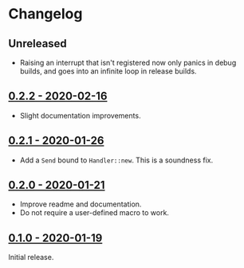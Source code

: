 # Changelog

## Unreleased

* Raising an interrupt that isn't registered now only panics in debug builds,
  and goes into an infinite loop in release builds.

## [0.2.2 - 2020-02-16](https://github.com/jonas-schievink/irq/releases/tag/v0.2.2)

* Slight documentation improvements.

## [0.2.1 - 2020-01-26](https://github.com/jonas-schievink/irq/releases/tag/v0.2.1)

* Add a `Send` bound to `Handler::new`. This is a soundness fix.

## [0.2.0 - 2020-01-21](https://github.com/jonas-schievink/irq/releases/tag/v0.2.0)

* Improve readme and documentation.
* Do not require a user-defined macro to work.

## [0.1.0 - 2020-01-19](https://github.com/jonas-schievink/irq/releases/tag/v0.1.0)

Initial release.
